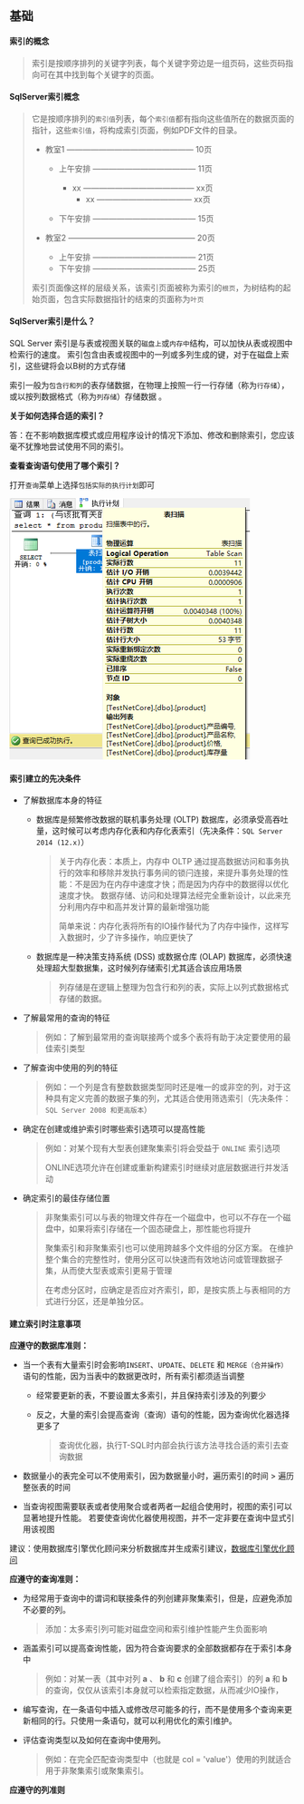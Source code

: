 ## 基础

#### 索引的概念

> 索引是按顺序排列的关键字列表，每个关键字旁边是一组页码，这些页码指向可在其中找到每个关键字的页面。

#### SqlServer索引概念

> 它是按顺序排列的`索引值`列表，每个`索引值`都有指向这些值所在的数据页面的指针，这些`索引值`，将构成索引页面，例如PDF文件的目录。
>
> * 教室1 ————————————————  10页
>
>   * 上午安排 ————————————— 11页
>     * xx ——————————————  xx页
>       * xx ————————————  xx页
>
>   * 下午安排 ————————————— 15页
>
> * 教室2 ————————————————  20页
>   * 上午安排 ————————————— 21页
>   * 下午安排 ————————————— 25页
>
> 索引页面像这样的层级关系，该索引页面被称为索引的`根页`，为树结构的起始页面，包含实际数据指针的结束的页面称为`叶页`

#### SqlServer索引是什么？

SQL Server 索引是与表或视图关联的`磁盘上`或`内存中`结构，可以加快从表或视图中检索行的速度。 索引包含由表或视图中的一列或多列生成的键，对于在磁盘上索引，这些键将会以B树的方式存储

索引一般为`包含行和列`的表存储数据，在物理上按照一行一行存储（称为`行存储`），或以按列数据格式（称为`列存储`）存储数据 。

**关于如何选择合适的索引？**

答：在不影响数据库模式或应用程序设计的情况下添加、修改和删除索引，您应该毫不犹豫地尝试使用不同的索引。

**查看查询语句使用了哪个索引？**

打开`查询`菜单上选择`包括实际的执行计划`即可

![image-20210625153056334](./image-20210625153056334.png)

#### 索引建立的先决条件

* 了解数据库本身的特征

  * 数据库是频繁修改数据的联机事务处理 (OLTP) 数据库，必须承受高吞吐量，这时候可以考虑内存化表和内存化表索引（先决条件：`SQL Server 2014 (12.x)`）

    > 关于内存化表：本质上，内存中 OLTP 通过提高数据访问和事务执行的效率和移除并发执行事务间的锁闩连接，来提升事务处理的性能：不是因为在内存中速度才快；而是因为内存中的数据得以优化速度才快。 数据存储、访问和处理算法经完全重新设计，以此来充分利用内存中和高并发计算的最新增强功能
    >
    > 简单来说：内存化表将所有的IO操作替代为了内存中操作，这样写入数据时，少了许多操作，响应更快了

  * 数据库是一种决策支持系统 (DSS) 或数据仓库 (OLAP) 数据库，必须快速处理超大型数据集，这时候列存储索引尤其适合该应用场景

    > 列存储是在逻辑上整理为包含行和列的表，实际上以列式数据格式存储的数据。

* 了解最常用的查询的特征

  > 例如：了解到最常用的查询联接两个或多个表将有助于决定要使用的最佳索引类型

* 了解查询中使用的列的特征

  > 例如：一个列是含有整数数据类型同时还是唯一的或非空的列，对于这种具有定义完善的数据子集的列，尤其适合使用筛选索引（先决条件：`SQL Server 2008 和更高版本`）

* 确定在创建或维护索引时哪些索引选项可以提高性能

  > 例如：对某个现有大型表创建聚集索引将会受益于 `ONLINE` 索引选项
  >
  > ONLINE选项允许在创建或重新构建索引时继续对底层数据进行并发活动

* 确定索引的最佳存储位置

  > 非聚集索引可以与表的物理文件存在一个磁盘中，也可以不存在一个磁盘中，如果将索引存储在一个固态硬盘上，那性能也将提升
  >
  > 聚集索引和非聚集索引也可以使用跨越多个文件组的分区方案。 在维护整个集合的完整性时，使用分区可以快速而有效地访问或管理数据子集，从而使大型表或索引更易于管理
  >
  > 在考虑分区时，应确定是否应对齐索引，即，是按实质上与表相同的方式进行分区，还是单独分区。

#### 建立索引时注意事项

**应遵守的数据库准则：**

* 当一个表有大量索引时会影响`INSERT`、`UPDATE`、`DELETE` 和 `MERGE（合并操作）` 语句的性能，因为当表中的数据更改时，所有索引都须适当调整

  * 经常要更新的表，不要设置太多索引，并且保持索引涉及的列要少

  * 反之，大量的索引会提高查询（查询）语句的性能，因为查询优化器选择更多了

    > 查询优化器，执行T-SQL时内部会执行该方法寻找合适的索引去查询数据

* 数据量小的表完全可以不使用索引，因为数据量小时，遍历索引的时间 > 遍历整张表的时间

* 当查询视图需要联表或者使用聚合或者两者一起组合使用时，视图的索引可以显著地提升性能。 若要使查询优化器使用视图，并不一定非要在查询中显式引用该视图

建议：使用数据库引擎优化顾问来分析数据库并生成索引建议，[数据库引擎优化顾问](https://docs.microsoft.com/zh-cn/sql/relational-databases/performance/start-and-use-the-database-engine-tuning-advisor?view=sql-server-ver15)

**应遵守的查询准则：**

* 为经常用于查询中的谓词和联接条件的列创建非聚集索引，但是，应避免添加不必要的列。 

  > 添加：太多索引列可能对磁盘空间和索引维护性能产生负面影响

* 涵盖索引可以提高查询性能，因为符合查询要求的全部数据都存在于索引本身中

  > 例如：对某一表（其中对列 **a** 、 **b** 和 **c** 创建了组合索引）的列 **a** 和 **b** 的查询，仅仅从该索引本身就可以检索指定数据，从而减少IO操作，

* 编写查询，在一条语句中插入或修改尽可能多的行，而不是使用多个查询来更新相同的行。只使用一条语句，就可以利用优化的索引维护。

* 评估查询类型以及如何在查询中使用列。 

  > 例如：在完全匹配查询类型中（也就是 col = 'value'）使用的列就适合用于非聚集索引或聚集索引。

**应遵守的列准则**